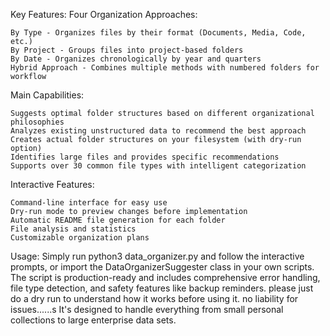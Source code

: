 Key Features:
Four Organization Approaches:

    By Type - Organizes files by their format (Documents, Media, Code, etc.)
    By Project - Groups files into project-based folders
    By Date - Organizes chronologically by year and quarters
    Hybrid Approach - Combines multiple methods with numbered folders for workflow

Main Capabilities:

    Suggests optimal folder structures based on different organizational philosophies
    Analyzes existing unstructured data to recommend the best approach
    Creates actual folder structures on your filesystem (with dry-run option)
    Identifies large files and provides specific recommendations
    Supports over 30 common file types with intelligent categorization

Interactive Features:

    Command-line interface for easy use
    Dry-run mode to preview changes before implementation
    Automatic README file generation for each folder
    File analysis and statistics
    Customizable organization plans

Usage:
Simply run python3 data_organizer.py and follow the interactive prompts, or import the DataOrganizerSuggester class in your own scripts.
The script is production-ready and includes comprehensive error handling, file type detection, and safety features like backup reminders. 
please just do a dry run to understand how it works before using it. no liability for issues......s
It's designed to handle everything from small personal collections to large enterprise data sets.